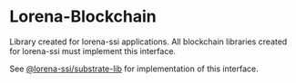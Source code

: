 # Lorena-Blockchain

Library created for lorena-ssi applications. All blockchain libraries created for lorena-ssi must implement this interface.

See [@lorena-ssi/substrate-lib](https://github.com/lorena-ssi/blockchain-lib) for implementation of this interface.
